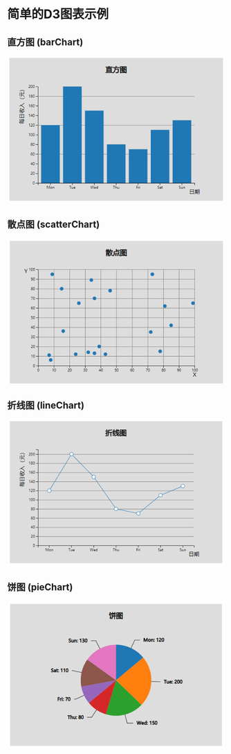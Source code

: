 # 简单的D3图表示例

## 直方图 (barChart)
![直方图](./pic/barChart.png)

## 散点图 (scatterChart)
![散点图](./pic/scatterChart.png)

## 折线图 (lineChart)
![折线图](./pic/lineChart.png)

## 饼图 (pieChart)
![饼图](./pic/pieChart.png)
